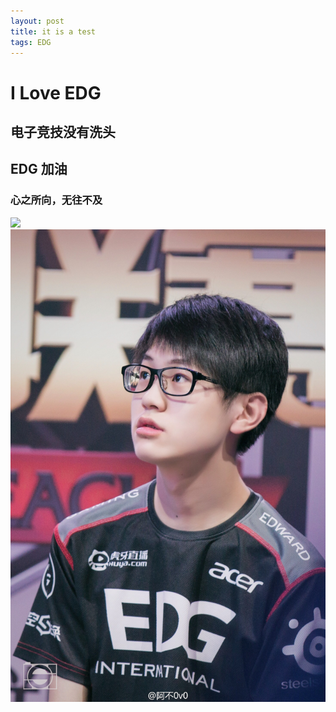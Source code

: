 ```yaml
---
layout: post
title: it is a test
tags: EDG   
---
```


# I Love EDG #

## 电子竞技没有洗头 ##

## EDG 加油 ##

### 心之所向，无往不及 ###


![](/images/posts/test/image1.jpg)
![](/images/posts/test/image2.jpg)
